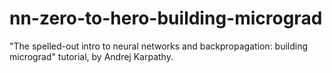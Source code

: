 # nn-zero-to-hero-building-micrograd
"The spelled-out intro to neural networks and backpropagation: building micrograd" tutorial, by Andrej Karpathy.
